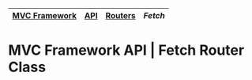 | [MVC Framework](../../../README.md) | [API](../../index.md) | [Routers](../index.md) | *Fetch* |
| :-- | :-- | :-- | :-- |
# MVC Framework API \| Fetch Router Class
